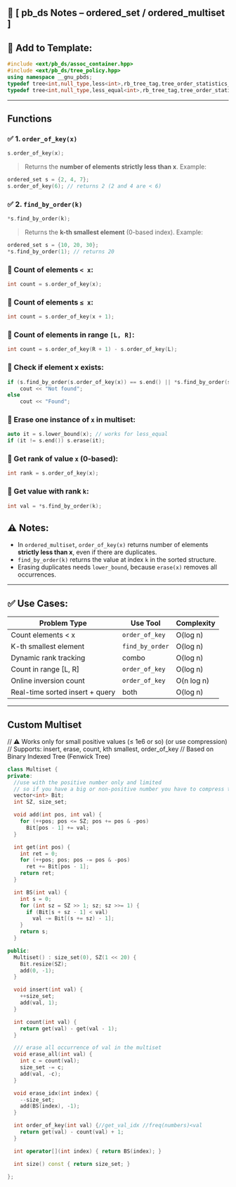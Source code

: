 
## 📘 [ pb_ds Notes – ordered_set / ordered_multiset ]

## 🧠 Add to Template:
```cpp
#include <ext/pb_ds/assoc_container.hpp>
#include <ext/pb_ds/tree_policy.hpp>
using namespace __gnu_pbds;
typedef tree<int,null_type,less<int>,rb_tree_tag,tree_order_statistics_node_update> ordered_set;
typedef tree<int,null_type,less_equal<int>,rb_tree_tag,tree_order_statistics_node_update> ordered_multiset;
```
---
## Functions
### ✅ 1. `order_of_key(x)`
```cpp
s.order_of_key(x);
```
> Returns the **number of elements strictly less than x**.
Example:
```cpp
ordered_set s = {2, 4, 7};
s.order_of_key(6); // returns 2 (2 and 4 are < 6)
```
### ✅ 2. `find_by_order(k)`
```cpp
*s.find_by_order(k);
```
> Returns the **k-th smallest element** (0-based index).
Example:
```cpp
ordered_set s = {10, 20, 30};
*s.find_by_order(1); // returns 20
```
### 🔹 Count of elements `< x`:
```cpp
int count = s.order_of_key(x);
```
### 🔹 Count of elements `≤ x`:
```cpp
int count = s.order_of_key(x + 1); 
```
### 🔹 Count of elements in range `[L, R]`:
```cpp
int count = s.order_of_key(R + 1) - s.order_of_key(L);
```
### 🔹 Check if element x exists:
```cpp
if (s.find_by_order(s.order_of_key(x)) == s.end() || *s.find_by_order(s.order_of_key(x)) != x)
    cout << "Not found";
else
    cout << "Found";
```
### 🔹 Erase one instance of `x` in multiset:

```cpp
auto it = s.lower_bound(x); // works for less_equal
if (it != s.end()) s.erase(it);
```
### 🔹 Get rank of value `x` (0-based):
```cpp
int rank = s.order_of_key(x);
```
### 🔹 Get value with rank `k`:

```cpp
int val = *s.find_by_order(k);
```
## ⚠️ Notes:

- In `ordered_multiset`, `order_of_key(x)` returns number of elements **strictly less than x**, even if there are duplicates.
- `find_by_order(k)` returns the value at index `k` in the sorted structure.
- Erasing duplicates needs `lower_bound`, because `erase(x)` removes all occurrences.
---
## ✅ Use Cases:

| Problem Type                    | Use Tool        | Complexity |
| ------------------------------- | --------------- | ---------- |
| Count elements < x              | `order_of_key`  | O(log n)   |
| K-th smallest element           | `find_by_order` | O(log n)   |
| Dynamic rank tracking           | combo           | O(log n)   |
| Count in range [L, R]           | `order_of_key`  | O(log n)   |
| Online inversion count          | `order_of_key`  | O(n log n) |
| Real-time sorted insert + query | both            | O(log n)   |

---
## Custom Multiset

// ⚠️ Works only for small positive values (≤ 1e6 or so) (or use compression)
// Supports: insert, erase, count, kth smallest, order_of_key
// Based on Binary Indexed Tree (Fenwick Tree)

```c++
class Multiset {
private:
  //use with the positive number only and limited
  // so if you have a big or non-positive number you have to compress them
  vector<int> Bit;
  int SZ, size_set;

  void add(int pos, int val) {
    for (++pos; pos <= SZ; pos += pos & -pos)
      Bit[pos - 1] += val;
  }

  int get(int pos) {
    int ret = 0;
    for (++pos; pos; pos -= pos & -pos)
      ret += Bit[pos - 1];
    return ret;
  }

  int BS(int val) {
    int s = 0;
    for (int sz = SZ >> 1; sz; sz >>= 1) {
      if (Bit[s + sz - 1] < val)
        val -= Bit[(s += sz) - 1];
    }
    return s;
  }

public:
  Multiset() : size_set(0), SZ(1 << 20) {
    Bit.resize(SZ);
    add(0, -1);
  }

  void insert(int val) {
    ++size_set;
    add(val, 1);
  }

  int count(int val) {
    return get(val) - get(val - 1);
  }

  /// erase all occurrence of val in the multiset
  void erase_all(int val) {
    int c = count(val);
    size_set -= c;
    add(val, -c);
  }

  void erase_idx(int index) {
    --size_set;
    add(BS(index), -1);
  }

  int order_of_key(int val) {//get_val_idx //freq(numbers)<val
    return get(val) - count(val) + 1;
  }

  int operator[](int index) { return BS(index); }

  int size() const { return size_set; }

};
```
